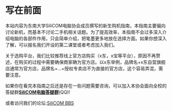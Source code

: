
# 写在前面

本站内容为东南大学SiliCOM电脑协会成员撰写的新生购机指南，本指南主要偏向讨论新机，而基本不讨论二手机相关话题。为了提高效率，本指南不会过多深入介绍电脑的各部件作用，只会简单介绍，把笔墨更多地放在选择方面。如果你想深入了解，可以报名我们开设的第二课堂或者考虑加入我们。

关于选购平台，我们比较推荐线上官方店购买（x东，x宝等平台），原因不再赘述，在购买的过程中需要确保商家确为官方店。以x东举例，品牌名+x东自营旗舰店通常为官方店，品牌名+...+授权专卖店不为直接的官方店，这个容易弄混，需要注意。

如果你在看完本指南之后还是存在一些问题需要咨询，可以加入本协会面向全校的答疑群[**SiliCOM电脑答疑群**](https://jq.qq.com/?_wv=1027&k=8q3ezAaU)(QQ)! 

或者访问我们的论坛:[SiliCOM BBS](https://rtfm.top/) 
